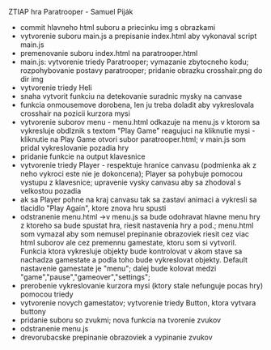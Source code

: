 ZTIAP hra Paratrooper - Samuel Piják

- commit hlavneho html suboru a priecinku img s obrazkami
- vytvorenie suboru main.js a prepisanie index.html aby vykonaval script main.js
- premenovanie suboru index.html na paratrooper.html
- main.js: vytvorenie triedy Paratrooper; vymazanie zbytocneho kodu; rozpohybovanie postavy paratrooper; pridanie obrazku crosshair.png do dir img
- vytvorenie triedy Heli
- snaha vytvorit funkciu na detekovanie suradnic mysky na canvase
- funkcia onmousemove dorobena, len ju treba doladit aby vykreslovala crosshair na pozicii kurzora mysi
- vytvorenie suborov menu - menu.html odkazuje na menu.js v ktorom sa vykresluje obdlznik s textom "Play Game" reagujuci na kliknutie mysi - kliknutie na Play Game otvori subor paratrooper.html; v main.js som pridal vykreslovanie pozadia hry
- pridanie funkcie na output klavesnice
- vytvorenie triedy Player - respektuje hranice canvasu (podmienka ak z neho vykroci este nie je dokoncena); Player sa pohybuje pomocou vystupu z klavesnice; upravenie vysky canvasu aby sa zhodoval s velkostou pozadia
- ak sa Player pohne na kraj canvasu tak sa zastavi animaci a vykresli sa tlacidlo "Play Again", ktore znova hru spusti
- odstranenie menu.html ->v menu.js sa bude odohravat hlavne menu hry z ktoreho sa bude spustat hra, riesit nastavenia hry a pod.; menu.html som vymazal aby som nemusel prepinanie obrazoviek riesit cez viac html suborov ale cez premennu gamestate, ktoru som si vytvoril. Funkcia ktora vykresluje objekty bude kontrolovat v akom stave sa nachadza gamestate a podla toho bude vykreslovat objekty. Default nastavenie gamestate je "menu"; dalej bude kolovat medzi "game","pause","gameover","settings";
- prerobenie vykreslovanie kurzora mysi (ktory stale nefunguje pocas hry) pomocou triedy
- vytvorenie novych gamestatov; vytvorenie triedy Button, ktora vytvara buttony
- pridanie suboru so zvukmi; nova funkcia na tvorenie zvukov
- odstranenie menu.js
- drevorubacske prepinanie obrazoviek a vypinanie zvukov
